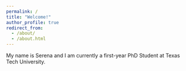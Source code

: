 ```yaml
---
permalink: /
title: "Welcome!"
author_profile: true
redirect_from: 
  - /about/
  - /about.html
---
```


My name is Serena and I am currently a first-year PhD Student at Texas Tech University. 